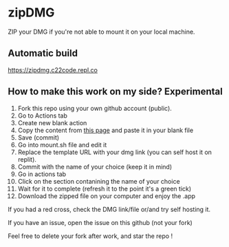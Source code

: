 # zipDMG
ZIP your DMG if you're not able to mount it on your local machine.

## Automatic build
https://zipdmg.c22code.repl.co

## How to make this work on my side? Experimental
1. Fork this repo using your own github account (public).
2. Go to Actions tab
3. Create new blank action
4. Copy the content from [this page](https://raw.githubusercontent.com/c22dev/zipDMG/main/.github/workflows/blank.yml) and paste it in your blank file
5. Save (commit)
6. Go into mount.sh file and edit it
7. Replace the template URL with your dmg link (you can self host it on replit).
8. Commit with the name of your choice (keep it in mind)
9. Go in actions tab
10. Click on the section contanining the name of your choice
11. Wait for it to complete (refresh it to the point it's a green tick)
12. Download the zipped file on your computer and enjoy the .app

If you had a red cross, check the DMG link/file or/and try self hosting it.

If you have an issue, open the issue on this github (not your fork)

Feel free to delete your fork after work, and star the repo !
